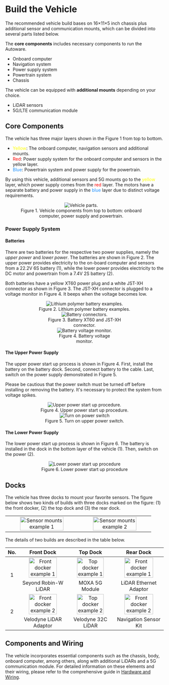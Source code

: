 # Build the Vehicle

The recommended vehicle build bases on 16×11×5 inch chassis plus additional sensor and communication mounts, which can be divided into several parts listed below.

The **core components** includes necessary components to run the Autoware.

- Onboard computer
- Navigation system
- Power supply system
- Powertrain system
- Chassis

The vehicle can be equipped with **additional mounts** depending on your choice.

- LiDAR sensors
- 5G/LTE communication module


## Core Components

The vehicle has three major layers shown in the Figure 1 from top to bottom.

- <span style="color: Yellow">Yellow</span>: The onboard computer, navigation sensors and additional mounts.
- <span style="color: Red">Red</span>: Power supply system for the onboard computer and sensors in the yellow layer.
- <span style="color: DodgerBlue">Blue</span>: Powertrain system and power supply for the powertrain.

By using this vehicle, additional sensors and 5G mounts go to the <span style="color: Yellow">yellow</span> layer, which power supply comes from the <span style="color: Red">red</span> layer. The motors have a separate battery and power supply in the <span style="color: DodgerBlue">blue</span> layer due to distinct voltage requirements.

<figure style="width: 80%; text-align: center;">
	<img src="./figures/vehicle_parts.jpg" alt="Vehicle parts.">
	<figcaption>Figure 1. Vehicle components from top to bottom: onboard computer, power supply and powertrain.</figcaption>
</figure>

### Power Supply System

#### Batteries

There are two batteries for the respective two power supplies, namely the *upper power* and *lower power*. The batteries are shown in Figure 2. The upper power provides electricity to the on-board computer and sensors from a 22.2V 6S battery (1), while the lower power provides electricity to the DC motor and powertrain from a 7.4V 2S battery (2).

Both batteries have a yellow XT60 power plug and a white JST-XH connector as shown in Figure 3. The JST-XH connector is plugged to a voltage monitor in Figure 4. It beeps when the voltage becomes low.

<figure style="width: 80%; text-align: center; margin: auto;">
	<img src="./figures/lipo_batteries.webp" alt="Lithium polymer battery examples.">
	<figcaption>Figure 2. Lithium polymer battery examples.</figcaption>
</figure>

<figure style="width: 50%; text-align: center; margin: auto;">
	<img src="./figures/battery_connectors.webp" alt="Battery connectors.">
	<figcaption>Figure 3. Battery XT60 and JST-XH connector.</figcaption>
</figure>

<figure style="width: 40%; text-align: center; margin: auto;">
	<img src="./figures/voltage_monitor.webp" alt="Battery voltage monitor.">
	<figcaption>Figure 4. Battery voltage monitor.</figcaption>
</figure>

#### The Upper Power Supply

The upper power start up process is shown in Figure 4. First, install the battery on the battery dock. Second, connect battery to the cable. Last, switch on the power supply demonstrated in Figure 5.

Please be cautious that the power switch must be turned off before installing or removing the battery. It's necessary to protect the system from voltage spikes.

<figure style="width: 80%; text-align: center; margin: auto;">
	<img src="./figures/battery_installation_steps.jpg" alt="Upper power start up procedure.">
	<figcaption>Figure 4. Upper power start up procedure.</figcaption>
</figure>


<figure style="width: 80%; text-align: center; margin: auto;">
	<img src="./figures/upper_power_switch_with_arrow.jpg" alt="Turn on power switch">
	<figcaption>Figure 5. Turn on upper power switch.</figcaption>
</figure>

#### The Lower Power Supply

The lower power start up process is shown in Figure 6. The battery is installed in the dock in the bottom layer of the vehicle (1). Then, switch on the power (2).

<figure style="width: 60%; text-align: center; margin: auto;">
	<img src="./figures/lower_power_installation.webp" alt="Lower power start up procedure">
	<figcaption>Figure 6. Lower power start up procedure</figcaption>
</figure>


## Docks

The vehicle has three docks to mount your favorite sensors. The figure below shows two kinds of builds with three docks marked on the figure: (1) the front docker, (2) the top dock and (3) the rear dock.

<table align="center" border="0">
  <tbody>
    <tr>
      <td align="center" valign="bottom">
        <img src="figures/sensor_mounts-1.webp" alt="Sensor mounts example 1" width="80%"/>
      </td>
      <td align="center" valign="bottom">
        <img src="figures/sensor_mounts-2.webp" alt="Sensor mounts example 2" width="80%"/>
      </td>
    </tr>
  </tbody>
</table>

The details of two builds are described in the table below.

<table align="center" border="0">
  <thead>
    <tr>
      <th align="center">No.</td>
      <th align="center">Front Dock</td>
      <th align="center">Top Dock</td>
      <th align="center">Rear Dock</td>
    </tr>
  </thead>
  <tbody>
    <tr>
      <td align="center" valign="middle" rowspan="2">1</td>
      <td align="center" valign="bottom">
        <img src="figures/front_dock-1.webp" alt="Front docker example 1" width="80%"/>
      </td>
      <td align="center" valign="bottom">
        <img src="figures/top_dock-1.webp" alt="Top docker example 1" width="80%"/>
      </td>
      <td align="center" valign="bottom">
        <img src="figures/rear_dock-1.webp" alt="Front docker example 1" width="80%"/>
      </td>
    </tr>
    <tr>
      <td align="center">Seyond Robin-W LiDAR</td>
      <td align="center">MOXA 5G Module</td>
      <td align="center">LiDAR Ethernet Adaptor</td>
    </tr>
    <tr>
      <td align="center" valign="middle" rowspan="2">2</td>
      <td align="center" valign="bottom">
        <img src="figures/front_dock-2.webp" alt="Front docker example 2" width="80%"/>
      </td>
      <td align="center" valign="bottom">
        <img src="figures/top_dock-2.webp" alt="Top docker example 2" width="80%"/>
      </td>
      <td align="center" valign="bottom">
        <img src="figures/rear_dock-2.webp" alt="Front docker example 2" width="80%"/>
      </td>
    </tr>
    <tr>
      <td align="center">Velodyne LiDAR Adaptor</td>
      <td align="center">Velodyne 32C LiDAR</td>
      <td align="center">Navigation Sensor Kit</td>
    </tr>
  </tbody>
</table>

## Components and Wiring

The vehicle incorporates essential components such as the chassis, body, onboard computer, among others, along with additional LiDARs and a 5G communication module. For detailed information on these elements and their wiring, please refer to the comprehensive guide in [Hardware and Wiring](hardware_and_wiring.md).
